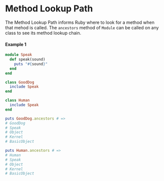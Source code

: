 # Method Lookup Path

The Method Lookup Path informs Ruby where to look for a method when
that mehod is called. The `ancestors` method of `Module` can be called on
any class to see its method lookup chain.

#### Example 1

```ruby
module Speak
  def speak(sound)
    puts "#{sound}"
  end
end

class GoodDog
  include Speak
end

class Human
  include Speak
end

puts GoodDog.ancestors # =>
# GoodDog
# Speak
# Object
# Kernel
# BasicObject

puts Human.ancestors # =>
# Human
# Speak
# Object
# Kernel
# BasicObject
```
